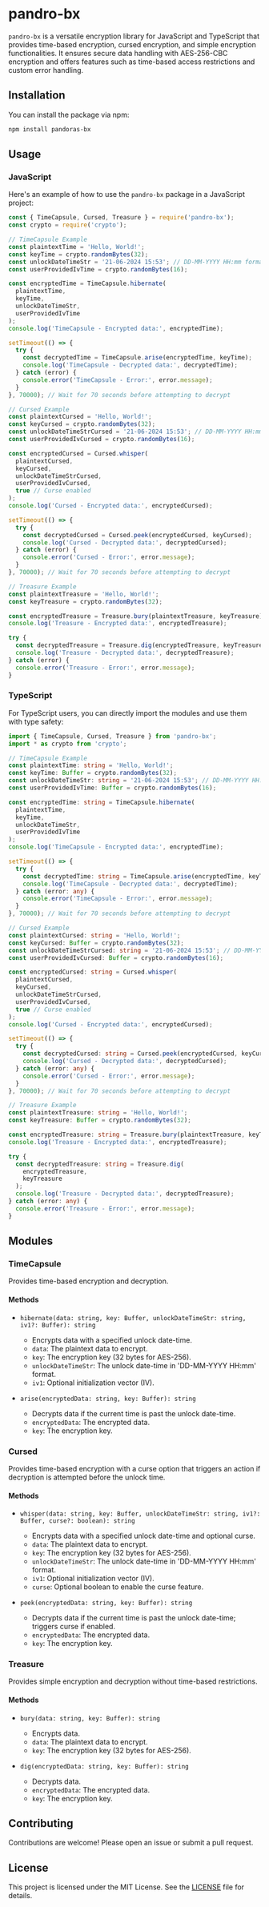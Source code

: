 # pandro-bx

`pandro-bx` is a versatile encryption library for JavaScript and TypeScript that provides time-based encryption, cursed encryption, and simple encryption functionalities. It ensures secure data handling with AES-256-CBC encryption and offers features such as time-based access restrictions and custom error handling.

## Installation

You can install the package via npm:

```bash
npm install pandoras-bx
```

## Usage

### JavaScript

Here's an example of how to use the `pandro-bx` package in a JavaScript project:

```javascript
const { TimeCapsule, Cursed, Treasure } = require('pandro-bx');
const crypto = require('crypto');

// TimeCapsule Example
const plaintextTime = 'Hello, World!';
const keyTime = crypto.randomBytes(32);
const unlockDateTimeStr = '21-06-2024 15:53'; // DD-MM-YYYY HH:mm format
const userProvidedIvTime = crypto.randomBytes(16);

const encryptedTime = TimeCapsule.hibernate(
  plaintextTime,
  keyTime,
  unlockDateTimeStr,
  userProvidedIvTime
);
console.log('TimeCapsule - Encrypted data:', encryptedTime);

setTimeout(() => {
  try {
    const decryptedTime = TimeCapsule.arise(encryptedTime, keyTime);
    console.log('TimeCapsule - Decrypted data:', decryptedTime);
  } catch (error) {
    console.error('TimeCapsule - Error:', error.message);
  }
}, 70000); // Wait for 70 seconds before attempting to decrypt

// Cursed Example
const plaintextCursed = 'Hello, World!';
const keyCursed = crypto.randomBytes(32);
const unlockDateTimeStrCursed = '21-06-2024 15:53'; // DD-MM-YYYY HH:mm format
const userProvidedIvCursed = crypto.randomBytes(16);

const encryptedCursed = Cursed.whisper(
  plaintextCursed,
  keyCursed,
  unlockDateTimeStrCursed,
  userProvidedIvCursed,
  true // Curse enabled
);
console.log('Cursed - Encrypted data:', encryptedCursed);

setTimeout(() => {
  try {
    const decryptedCursed = Cursed.peek(encryptedCursed, keyCursed);
    console.log('Cursed - Decrypted data:', decryptedCursed);
  } catch (error) {
    console.error('Cursed - Error:', error.message);
  }
}, 70000); // Wait for 70 seconds before attempting to decrypt

// Treasure Example
const plaintextTreasure = 'Hello, World!';
const keyTreasure = crypto.randomBytes(32);

const encryptedTreasure = Treasure.bury(plaintextTreasure, keyTreasure);
console.log('Treasure - Encrypted data:', encryptedTreasure);

try {
  const decryptedTreasure = Treasure.dig(encryptedTreasure, keyTreasure);
  console.log('Treasure - Decrypted data:', decryptedTreasure);
} catch (error) {
  console.error('Treasure - Error:', error.message);
}
```

### TypeScript

For TypeScript users, you can directly import the modules and use them with type safety:

```typescript
import { TimeCapsule, Cursed, Treasure } from 'pandro-bx';
import * as crypto from 'crypto';

// TimeCapsule Example
const plaintextTime: string = 'Hello, World!';
const keyTime: Buffer = crypto.randomBytes(32);
const unlockDateTimeStr: string = '21-06-2024 15:53'; // DD-MM-YYYY HH:mm format
const userProvidedIvTime: Buffer = crypto.randomBytes(16);

const encryptedTime: string = TimeCapsule.hibernate(
  plaintextTime,
  keyTime,
  unlockDateTimeStr,
  userProvidedIvTime
);
console.log('TimeCapsule - Encrypted data:', encryptedTime);

setTimeout(() => {
  try {
    const decryptedTime: string = TimeCapsule.arise(encryptedTime, keyTime);
    console.log('TimeCapsule - Decrypted data:', decryptedTime);
  } catch (error: any) {
    console.error('TimeCapsule - Error:', error.message);
  }
}, 70000); // Wait for 70 seconds before attempting to decrypt

// Cursed Example
const plaintextCursed: string = 'Hello, World!';
const keyCursed: Buffer = crypto.randomBytes(32);
const unlockDateTimeStrCursed: string = '21-06-2024 15:53'; // DD-MM-YYYY HH:mm format
const userProvidedIvCursed: Buffer = crypto.randomBytes(16);

const encryptedCursed: string = Cursed.whisper(
  plaintextCursed,
  keyCursed,
  unlockDateTimeStrCursed,
  userProvidedIvCursed,
  true // Curse enabled
);
console.log('Cursed - Encrypted data:', encryptedCursed);

setTimeout(() => {
  try {
    const decryptedCursed: string = Cursed.peek(encryptedCursed, keyCursed);
    console.log('Cursed - Decrypted data:', decryptedCursed);
  } catch (error: any) {
    console.error('Cursed - Error:', error.message);
  }
}, 70000); // Wait for 70 seconds before attempting to decrypt

// Treasure Example
const plaintextTreasure: string = 'Hello, World!';
const keyTreasure: Buffer = crypto.randomBytes(32);

const encryptedTreasure: string = Treasure.bury(plaintextTreasure, keyTreasure);
console.log('Treasure - Encrypted data:', encryptedTreasure);

try {
  const decryptedTreasure: string = Treasure.dig(
    encryptedTreasure,
    keyTreasure
  );
  console.log('Treasure - Decrypted data:', decryptedTreasure);
} catch (error: any) {
  console.error('Treasure - Error:', error.message);
}
```

## Modules

### TimeCapsule

Provides time-based encryption and decryption.

#### Methods

- `hibernate(data: string, key: Buffer, unlockDateTimeStr: string, iv1?: Buffer): string`

  - Encrypts data with a specified unlock date-time.
  - `data`: The plaintext data to encrypt.
  - `key`: The encryption key (32 bytes for AES-256).
  - `unlockDateTimeStr`: The unlock date-time in 'DD-MM-YYYY HH:mm' format.
  - `iv1`: Optional initialization vector (IV).

- `arise(encryptedData: string, key: Buffer): string`
  - Decrypts data if the current time is past the unlock date-time.
  - `encryptedData`: The encrypted data.
  - `key`: The encryption key.

### Cursed

Provides time-based encryption with a curse option that triggers an action if decryption is attempted before the unlock time.

#### Methods

- `whisper(data: string, key: Buffer, unlockDateTimeStr: string, iv1?: Buffer, curse?: boolean): string`

  - Encrypts data with a specified unlock date-time and optional curse.
  - `data`: The plaintext data to encrypt.
  - `key`: The encryption key (32 bytes for AES-256).
  - `unlockDateTimeStr`: The unlock date-time in 'DD-MM-YYYY HH:mm' format.
  - `iv1`: Optional initialization vector (IV).
  - `curse`: Optional boolean to enable the curse feature.

- `peek(encryptedData: string, key: Buffer): string`
  - Decrypts data if the current time is past the unlock date-time; triggers curse if enabled.
  - `encryptedData`: The encrypted data.
  - `key`: The encryption key.

### Treasure

Provides simple encryption and decryption without time-based restrictions.

#### Methods

- `bury(data: string, key: Buffer): string`

  - Encrypts data.
  - `data`: The plaintext data to encrypt.
  - `key`: The encryption key (32 bytes for AES-256).

- `dig(encryptedData: string, key: Buffer): string`
  - Decrypts data.
  - `encryptedData`: The encrypted data.
  - `key`: The encryption key.

## Contributing

Contributions are welcome! Please open an issue or submit a pull request.

## License

This project is licensed under the MIT License. See the [LICENSE](LICENSE) file for details.
